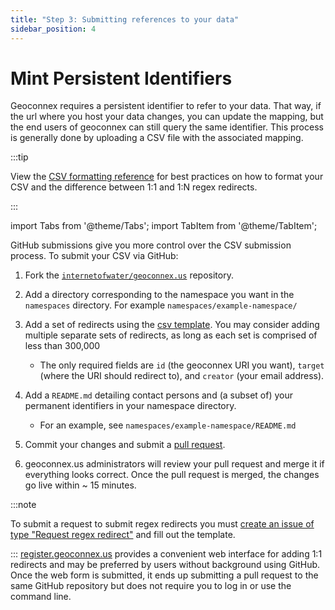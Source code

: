 ```yaml
---
title: "Step 3: Submitting references to your data"
sidebar_position: 4
---
```


# Mint Persistent Identifiers

Geoconnex requires a persistent identifier to refer to your data. That way, if the url where you host your data changes, you can update the mapping, but the end users of geoconnex can still query the same identifier. This process is generally done by uploading a CSV file with the associated mapping.


:::tip

View the [CSV formatting reference](../../reference/data-formats/csv-submissions/) for best practices on how to format your CSV and the difference between 1:1 and 1:N regex redirects.

:::



import Tabs from '@theme/Tabs';
import TabItem from '@theme/TabItem';


<Tabs>
  <TabItem value="github" label="Submitting via GitHub" default>

  GitHub submissions give you more control over the CSV submission process. To submit your CSV via GitHub:

1. Fork the [`internetofwater/geoconnex.us`](https://github.com/internetofwater/geoconnex.us) repository.
2. Add a directory corresponding to the namespace you want in the `namespaces` directory. For example `namespaces/example-namespace/`
3. Add a set of redirects using the [csv template](https://github.com/internetofwater/geoconnex.us/blob/master/namespaces/example-namespace/example_ids.csv). You may consider adding multiple separate sets of redirects, as long as each set is comprised of less than 300,000
   - The only required fields are `id` (the geoconnex URI you want), `target` (where the URI should redirect to), and `creator` (your email address).

4. Add a `README.md` detailing contact persons and (a subset of) your permanent identifiers in your namespace directory. 
   - For an example, see `namespaces/example-namespace/README.md`
5. Commit your changes and submit a
   [pull request](https://github.com/internetofwater/geoconnex.us/pulls).
6. geoconnex.us administrators will review your pull request and merge it if
   everything looks correct. Once the pull request is merged, the changes go
   live within ~ 15 minutes.

:::note 

To submit a request to submit regex redirects you must [create an issue of type "Request regex redirect"](https://github.com/internetofwater/geoconnex.us/issues/new?assignees=dblodgett-usgs%2C+ksonda&labels=PID+request&template=request-regex-redirect.md&title=[regex+redirect+request) and fill out the template.

:::
  </TabItem>
  <TabItem value="register" label="Submitting via register.geoconnex.us">
  [register.geoconnex.us](https://register.geoconnex.us/) provides a convenient web interface for adding 1:1 redirects and may be preferred by users without background using GitHub. Once the web form is submitted, it ends up submitting a pull request to the same GitHub repository but does not require you to log in or use the command line.  
  </TabItem>
  
</Tabs>


